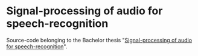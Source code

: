 # Signal-processing of audio for speech-recognition
Source-code belonging to the Bachelor thesis "[Signal-processing of audio for speech-recognition](https://repository.tudelft.nl/islandora/object/uuid%3A717462d9-f080-4041-8c5e-71d91dda024f)".
